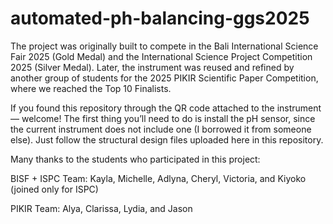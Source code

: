 # automated-ph-balancing-ggs2025

The project was originally built to compete in the Bali International Science Fair 2025 (Gold Medal) and the International Science Project Competition 2025 (Silver Medal). Later, the instrument was reused and refined by another group of students for the 2025 PIKIR Scientific Paper Competition, where we reached the Top 10 Finalists.

If you found this repository through the QR code attached to the instrument — welcome!
The first thing you’ll need to do is install the pH sensor, since the current instrument does not include one (I borrowed it from someone else). Just follow the structural design files uploaded here in this repository.

Many thanks to the students who participated in this project:

BISF + ISPC Team: Kayla, Michelle, Adlyna, Cheryl, Victoria, and Kiyoko (joined only for ISPC)

PIKIR Team: Alya, Clarissa, Lydia, and Jason
